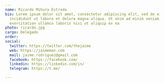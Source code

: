 ```yaml
---
name: Ricardo Mihura Estrada
bio: Lorem ipsum dolor sit amet, consectetur adipiscing elit, sed do eiusmod tempor
  incididunt ut labore et dolore magna aliqua. Ut enim ad minim veniam, quis nostrud
  exercitation ullamco laboris nisi ut aliquip ex ea
photo: ricardo.jpg
cargo: Delegado
order: 
social:
  twitter: https://twitter.com/thejaime
  web: https://jaimeman.com
  mail: jaime.rodriguez@gmail.com
  facebook: https://facebook.com/
  linkedin: https://linkedin.com/in/
  telegram: https://t.me/

---
```

